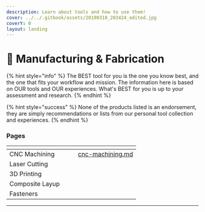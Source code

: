 ```yaml
---
description: Learn about tools and how to use them!
cover: ../../.gitbook/assets/20190318_203424_edited.jpg
coverY: 0
layout: landing
---
```


# 🔧 Manufacturing & Fabrication

{% hint style="info" %}
The BEST tool for you is the one you know best, and the one that fits your workflow and mission. The information here is based on OUR tools and OUR experiences. What's BEST for you is up to your assessment and research.
{% endhint %}

{% hint style="success" %}
None of the products listed is an endorsement, they are simply recommendations or lists from our personal tool collection and experiences.&#x20;
{% endhint %}

### Pages

<table data-view="cards"><thead><tr><th></th><th></th><th></th><th data-hidden data-card-target data-type="content-ref"></th></tr></thead><tbody><tr><td>CNC Machining</td><td></td><td></td><td><a href="cnc-machining.md">cnc-machining.md</a></td></tr><tr><td>Laser Cutting</td><td></td><td></td><td></td></tr><tr><td>3D Printing</td><td></td><td></td><td></td></tr><tr><td>Composite Layup</td><td></td><td></td><td></td></tr><tr><td>Fasteners</td><td></td><td></td><td></td></tr></tbody></table>







****
